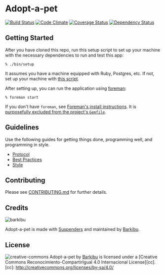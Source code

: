 Adopt-a-pet
===========

[![Build Status](https://travis-ci.org/barkibu/adopt-a-pet.svg?branch=master)](https://travis-ci.org/barkibu/adopt-a-pet)
[![Code Climate](https://codeclimate.com/github/barkibu/adopt-a-pet/badges/gpa.svg)](https://codeclimate.com/github/barkibu/adopt-a-pet)
[![Coverage Status](https://coveralls.io/repos/barkibu/adopt-a-pet/badge.png)](https://coveralls.io/r/barkibu/adopt-a-pet)
[![Dependency Status](https://gemnasium.com/barkibu/adopt-a-pet.svg)](https://gemnasium.com/barkibu/adopt-a-pet)

Getting Started
---------------

After you have cloned this repo, run this setup script to set up your machine
with the necessary dependencies to run and test this app:

    % ./bin/setup

It assumes you have a machine equipped with Ruby, Postgres, etc. If not, set up
your machine with [this script].

[this script]: https://github.com/thoughtbot/laptop

After setting up, you can run the application using [foreman]:

    % foreman start

If you don't have `foreman`, see [Foreman's install instructions][foreman]. It
is [purposefully excluded from the project's `Gemfile`][exclude].

[foreman]: https://github.com/ddollar/foreman
[exclude]: https://github.com/ddollar/foreman/pull/437#issuecomment-41110407

Guidelines
----------

Use the following guides for getting things done, programming well, and
programming in style.

* [Protocol](http://github.com/thoughtbot/guides/blob/master/protocol)
* [Best Practices](http://github.com/thoughtbot/guides/blob/master/best-practices)
* [Style](http://github.com/thoughtbot/guides/blob/master/style)

Contributing
------------

Please see [CONTRIBUTING.md](CONTRIBUTING.md) for further details.

Credits
-------

![barkibu](http://barkibu.s3.amazonaws.com/assets/logos/full/default.png)

Adopt-a-pet is made with [Suspenders](https://github.com/thoughtbot/suspenders)
and maintained by [Barkibu](http://www.barkibu.com).

License
-------

![creative-commons](https://i.creativecommons.org/l/by-sa/4.0/88x31.png)
Adopt-a-pet by [Barkibu](http://www.barkibu.com) is licensed under a
[Creative Commons Reconocimiento-CompartirIgual 4.0 Internacional License][cc].
[cc]: http://creativecommons.org/licenses/by-sa/4.0/
